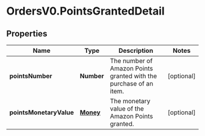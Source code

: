 # OrdersV0.PointsGrantedDetail

## Properties
Name | Type | Description | Notes
------------ | ------------- | ------------- | -------------
**pointsNumber** | **Number** | The number of Amazon Points granted with the purchase of an item. | [optional] 
**pointsMonetaryValue** | [**Money**](Money.md) | The monetary value of the Amazon Points granted. | [optional] 


